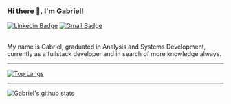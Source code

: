 ### Hi there 👋, I'm Gabriel!

<p align="center">

[![Linkedin Badge](https://img.shields.io/badge/-Gabriel-blue?style=flat-square&logo=Linkedin&logoColor=white&link=https://www.linkedin.com/in/gabriel-oliveira-rodrigues-8545b3107/)](https://www.linkedin.com/in/gabriel-oliveira-rodrigues-8545b3107/)
[![Gmail Badge](https://img.shields.io/badge/-gabriel8050@gmail.com-c14438?style=flat-square&logo=Gmail&logoColor=white&link=mailto:gabriel8050@gmail.com)](mailto:gabriel8050@gmail.com)

</p>

<p style="margin-top: 32px">
My name is Gabriel, graduated in Analysis and Systems Development, currently as a fullstack developer and in search of more knowledge always.
</p>

---


[![Top Langs](https://github-readme-stats.vercel.app/api/top-langs/?username=gborodrigues&theme=tokyonight&layout=compact)](https://github.com/gborodrigues/github-readme-stats)

---

![Gabriel's github stats](https://github-readme-stats.vercel.app/api?username=gborodrigues&show_icons=true&theme=tokyonight)

</p>

<!--
**gborodrigues/gborodrigues** is a ✨ _special_ ✨ repository because its `README.md` (this file) appears on your GitHub profile.

Here are some ideas to get you started:

- 🔭 I’m currently working on ...
- 🌱 I’m currently learning ...
- 👯 I’m looking to collaborate on ...
- 🤔 I’m looking for help with ...
- 💬 Ask me about ...
- 📫 How to reach me: ...
- 😄 Pronouns: ...
- ⚡ Fun fact: ...
-->
